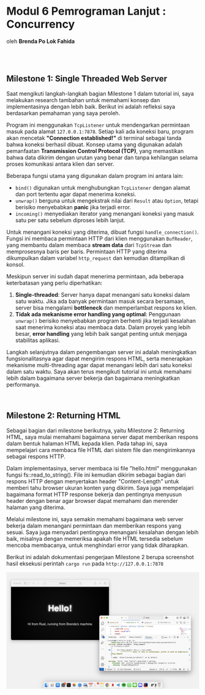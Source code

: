 # Modul 6 Pemrograman Lanjut : Concurrency
oleh **Brenda Po Lok Fahida**

<br>
<br>

## **Milestone 1: Single Threaded Web Server**

Saat mengikuti langkah-langkah bagian Milestone 1 dalam tutorial ini, saya melakukan research tambahan untuk memahami konsep dan implementasinya dengan lebih baik. Berikut ini adalah refleksi saya berdasarkan pemahaman yang saya peroleh.

Program ini menggunakan `TcpListener` untuk mendengarkan permintaan masuk pada alamat `127.0.0.1:7878`. Setiap kali ada koneksi baru, program akan mencetak **"Connection established!"** di terminal sebagai tanda bahwa koneksi berhasil dibuat. Konsep utama yang digunakan adalah pemanfaatan **Transmission Control Protocol (TCP)**, yang memastikan bahwa data dikirim dengan urutan yang benar dan tanpa kehilangan selama proses komunikasi antara klien dan server.

Beberapa fungsi utama yang digunakan dalam program ini antara lain:

- `bind()` digunakan untuk menghubungkan `TcpListener` dengan alamat dan port tertentu agar dapat menerima koneksi.
- `unwrap()` berguna untuk mengekstrak nilai dari `Result` atau `Option`, tetapi berisiko menyebabkan **panic** jika terjadi error.
- `incoming()` menyediakan iterator yang menangani koneksi yang masuk satu per satu sebelum diproses lebih lanjut.

Untuk menangani koneksi yang diterima, dibuat fungsi `handle_connection()`. Fungsi ini membaca permintaan HTTP dari klien menggunakan `BufReader`, yang membantu dalam membaca **stream data** dari `TcpStream` dan memprosesnya baris per baris. Permintaan HTTP yang diterima dikumpulkan dalam variabel `http_request` dan kemudian ditampilkan di konsol.

Meskipun server ini sudah dapat menerima permintaan, ada beberapa keterbatasan yang perlu diperhatikan:

1. **Single-threaded**: Server hanya dapat menangani satu koneksi dalam satu waktu. Jika ada banyak permintaan masuk secara bersamaan, server bisa mengalami **bottleneck** dan memperlambat respons ke klien.
2. **Tidak ada mekanisme error handling yang optimal**: Penggunaan `unwrap()` berisiko menyebabkan program berhenti jika terjadi kesalahan saat menerima koneksi atau membaca data. Dalam proyek yang lebih besar, **error handling** yang lebih baik sangat penting untuk menjaga stabilitas aplikasi.

Langkah selanjutnya dalam pengembangan server ini adalah meningkatkan fungsionalitasnya agar dapat mengirim respons HTML, serta menerapkan mekanisme multi-threading agar dapat menangani lebih dari satu koneksi dalam satu waktu. Saya akan terus mengikuti tutorial ini untuk memahami lebih dalam bagaimana server bekerja dan bagaimana meningkatkan performanya.

<br>

## **Milestone 2: Returning HTML**

Sebagai bagian dari milestone berikutnya, yaitu Milestone 2: Returning HTML, saya mulai memahami bagaimana server dapat memberikan respons dalam bentuk halaman HTML kepada klien. Pada tahap ini, saya mempelajari cara membaca file HTML dari sistem file dan mengirimkannya sebagai respons HTTP.

Dalam implementasinya, server membaca isi file "hello.html" menggunakan fungsi fs::read_to_string(). File ini kemudian dikirim sebagai bagian dari respons HTTP dengan menyertakan header "Content-Length" untuk memberi tahu browser ukuran konten yang dikirim. Saya juga mempelajari bagaimana format HTTP response bekerja dan pentingnya menyusun header dengan benar agar browser dapat memahami dan merender halaman yang diterima.

Melalui milestone ini, saya semakin memahami bagaimana web server bekerja dalam menangani permintaan dan memberikan respons yang sesuai. Saya juga menyadari pentingnya menangani kesalahan dengan lebih baik, misalnya dengan memeriksa apakah file HTML tersedia sebelum mencoba membacanya, untuk menghindari error yang tidak diharapkan.

Berikut ini adalah dokumentasi pengerjaan Milestone 2 berupa screenshot hasil eksekusi perintah `cargo run` pada `http://127.0.0.1:7878`

<img src='img/commit2.png'>

